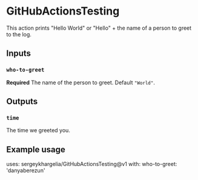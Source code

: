 # GitHubActionsTesting
This action prints "Hello World" or "Hello" + the name of a person to greet to the log.

## Inputs

### `who-to-greet`

**Required** The name of the person to greet. Default `"World"`.

## Outputs

### `time`

The time we greeted you.

## Example usage

uses: sergeykhargelia/GitHubActionsTesting@v1
with:
  who-to-greet: 'danyaberezun'
